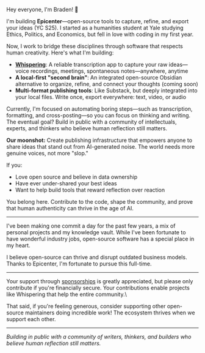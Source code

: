 
Hey everyone, I'm Braden! 👋

I'm building **Epicenter**—open-source tools to capture, refine, and export your ideas (YC S25). I started as a humanities student at Yale studying Ethics, Politics, and Economics, but fell in love with coding in my first year.

Now, I work to bridge these disciplines through software that respects human creativity. Here's what I'm building:

- **[Whispering](https://github.com/braden-w/whispering)**: A reliable transcription app to capture your raw ideas—voice recordings, meetings, spontaneous notes—anywhere, anytime
- **A local-first "second brain"**: An integrated open-source Obsidian alternative to organize, refine, and connect your thoughts (coming soon)
- **Multi-format publishing tools**: Like Substack, but deeply integrated into your local files. Write once, export everywhere: text, video, or audio

Currently, I'm focused on automating boring steps—such as transcription, formatting, and cross-posting—so you can focus on thinking and writing. The eventual goal? Build in public with a community of intellectuals, experts, and thinkers who believe human reflection still matters.

**Our moonshot:** Create publishing infrastructure that empowers anyone to share ideas that stand out from AI-generated noise. The world needs more genuine voices, not more "slop."


If you:
- Love open source and believe in data ownership
- Have ever under-shared your best ideas
- Want to help build tools that reward reflection over reaction

You belong here. Contribute to the code, shape the community, and prove that human authenticity can thrive in the age of AI.


---

I've been making one commit a day for the past few years, a mix of personal projects and my knowledge vault. While I've been fortunate to have wonderful industry jobs, open-source software has a special place in my heart.

I believe open-source can thrive and disrupt outdated business models. Thanks to Epicenter, I'm fortunate to pursue this full-time.

---

Your support through [sponsorships](https://github.com/sponsors/braden-w) is greatly appreciated, but please only contribute if you're financially secure. Your contributions enable projects like Whispering that help the entire community.\

That said, if you're feeling generous, consider supporting other open-source maintainers doing incredible work! The ecosystem thrives when we support each other.

---

*Building in public with a community of writers, thinkers, and builders who believe human reflection still matters.*
